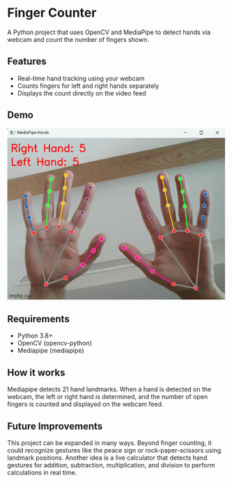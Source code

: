 # Finger Counter
A Python project that uses OpenCV and MediaPipe to detect hands via webcam and count the number of fingers shown.

## Features
- Real-time hand tracking using your webcam
- Counts fingers for left and right hands separately
- Displays the count directly on the video feed

## Demo

![Demo GIF](demo.gif)

## Requirements
- Python 3.8+
- OpenCV (opencv-python)
- Mediapipe (mediapipe)

## How it works
Mediapipe detects 21 hand landmarks. When a hand is detected on the webcam, the left or right hand is determined, and the number of open fingers is counted and displayed on the webcam feed.

## Future Improvements
This project can be expanded in many ways. Beyond finger counting, it could recognize gestures like the peace sign or rock-paper-scissors using landmark positions. Another idea is a live calculator that detects hand gestures for addition, subtraction, multiplication, and division to perform calculations in real time.
